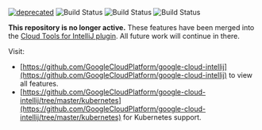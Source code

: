 [![deprecated](http://badges.github.io/stability-badges/dist/deprecated.svg)](http://github.com/badges/stability-badges)
![Build Status](https://storage.googleapis.com/cloud-tools-for-java-kokoro-build-badges/container-tools-ubuntu-master-orb.svg)
![Build Status](https://storage.googleapis.com/cloud-tools-for-java-kokoro-build-badges/container-tools-windows-master-orb.svg)
![Build Status](https://storage.googleapis.com/cloud-tools-for-java-kokoro-build-badges/container-tools-macos-master-orb.svg)

**This repository is no longer active.** These features have been merged into the [Cloud Tools for IntelliJ plugin](https://github.com/GoogleCloudPlatform/google-cloud-intellij). All future work will continue in there. 

Visit:
 - [https://github.com/GoogleCloudPlatform/google-cloud-intellij](https://github.com/GoogleCloudPlatform/google-cloud-intellij) to view all features.
 - [https://github.com/GoogleCloudPlatform/google-cloud-intellij/tree/master/kubernetes](https://github.com/GoogleCloudPlatform/google-cloud-intellij/tree/master/kubernetes) for Kubernetes support.
